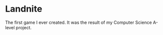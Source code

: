 # Landnite
The first game I ever created. It was the result of my Computer Science A-level project.
